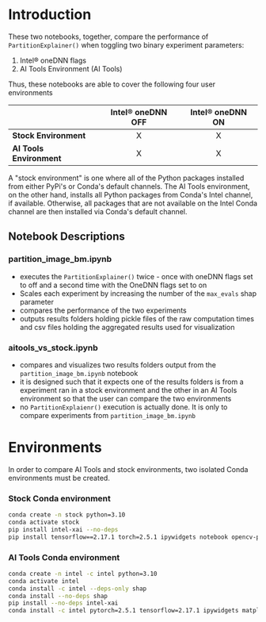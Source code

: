# Introduction
These two notebooks, together, compare the performance of `PartitionExplainer()` when toggling two binary experiment parameters:
1. Intel® oneDNN flags
2. AI Tools Environment (AI Tools)

Thus, these notebooks are able to cover the following four user environments

| |Intel®  oneDNN OFF | Intel® oneDNN ON |
| -- | :--: | :--: |
| __Stock Environment__ | X | X |
| __AI Tools Environment__ | X | X |

A "stock environment" is one where all of the Python packages installed from either PyPi's or Conda's default channels. The AI Tools environment, on the other hand, installs all Python packages from Conda's Intel channel, if available. Otherwise, all packages that are not available on the Intel Conda channel are then installed via Conda's default channel.

## Notebook Descriptions
### __partition_image_bm.ipynb__
- executes the  `PartitionExplainer()` twice - once with oneDNN flags set to off and a second time with the OneDNN flags set to on
- Scales each experiment by increasing the number of the `max_evals` shap parameter
- compares the performance of the two experiments 
- outputs results folders holding pickle files of the raw computation times and csv files holding the aggregated results used for visualization
### __aitools_vs_stock.ipynb__
- compares and visualizes two results folders output from the `partition_image_bm.ipynb` notebook
- it is designed such that it expects one of the results folders is from a experiment ran in a stock environment and the other in an AI Tools environment so that the user can compare the two environments
- no `PartitionExplaienr()` execution is actually done. It is only to compare experiments from `partition_image_bm.ipynb`

# Environments
In order to compare AI Tools and stock environments, two isolated Conda environments must be created.

### __Stock Conda environment__
```bash
conda create -n stock python=3.10
conda activate stock
pip install intel-xai --no-deps
pip install tensorflow==2.17.1 torch=2.5.1 ipywidgets notebook opencv-python shap
```

### __AI Tools Conda environment__
```bash
conda create -n intel -c intel python=3.10
conda activate intel
conda install -c intel --deps-only shap
conda install --no-deps shap
pip install --no-deps intel-xai
conda install -c intel pytorch=2.5.1 tensorflow=2.17.1 ipywidgets matplotlib notebook opencv
```
